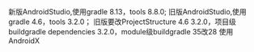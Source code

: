 新版AndroidStudio,使用gradle 8.13，tools 8.8.0;
旧版AndroidStudio,使用gradle 4.6，tools 3.2.0；
旧版要改ProjectStructure 4.6 3.2.0，项目级buildgradle dependencies 3.2.0，module级buildgradle 35改28
使用AndroidX
